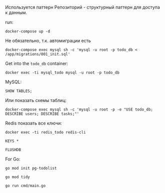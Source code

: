 Используется паттерн Репозиторий - структурный паттерн для доступа к данным.



run: 

`docker-compose up -d`

Не обязательно, т.к. автомиграции есть

`docker-compose exec mysql sh -c 'mysql -u root -p todo_db < /app/migrations/001_init.sql'`

Get into the `todo_db` container:

`docker exec -ti mysql_todo mysql -u root -p todo_db`

MySQL:

`SHOW TABLES;`

Или показать схемы таблиц:

`docker-compose exec mysql sh -c 'mysql -u root -p -e "USE todo_db; DESCRIBE users; DESCRIBE tasks;"'`

Redis показать все ключи:

`docker exec -ti redis_todo redis-cli`

`KEYS *`

`FLUSHDB`

For Go:

`go mod init pg-todolist`

`go mod tidy`

`go run cmd/main.go`
